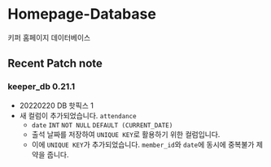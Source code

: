 

# Homepage-Database

키퍼 홈페이지 데이터베이스

## Recent Patch note
### keeper_db 0.21.1
- 20220220 DB 핫픽스 1
- 새 컬럼이 추가되었습니다. `attendance`
    - `date` `INT` `NOT NULL` `DEFAULT (CURRENT_DATE)`
    - 출석 날짜를 저장하여 `UNIQUE KEY`로 활용하기 위한 컬럼입니다.
    - 이에 `UNIQUE KEY`가 추가되었습니다. `member_id`와 `date`에 동시에 중복불가 제약을 줍니다.